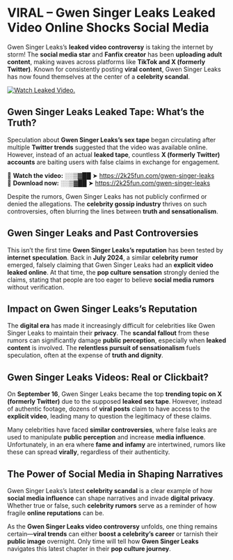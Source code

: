 # VIRAL – Gwen Singer Leaks Leaked Video Online Shocks Social Media 

Gwen Singer Leaks’s **leaked video controversy** is taking the internet by storm! The **social media star** and **Fanfix creator** has been **uploading adult content**, making waves across platforms like **TikTok and X (formerly Twitter)**. Known for consistently posting **viral content**, Gwen Singer Leaks has now found themselves at the center of a **celebrity scandal**.  

[![Watch Leaked Video.](https://miro.medium.com/v2/resize:fit:828/format:webp/1*cilzJN44JGOrTw9NJCrNHA.gif "Watch Leaked Video")](https://2k25fun.com/gwen-singer-leaks)

## **Gwen Singer Leaks Leaked Tape: What’s the Truth?**  
Speculation about **Gwen Singer Leaks’s sex tape** began circulating after multiple **Twitter trends** suggested that the video was available online. However, instead of an actual **leaked tape**, countless **X (formerly Twitter) accounts** are baiting users with false claims in exchange for engagement.  

🔹 **Watch the video:** ░░▒▓██ ➤ https://2k25fun.com/gwen-singer-leaks  
🔹 **Download now:** ░░▒▓██ ➤ https://2k25fun.com/gwen-singer-leaks  

Despite the rumors, Gwen Singer Leaks has not publicly confirmed or denied the allegations. The **celebrity gossip industry** thrives on such controversies, often blurring the lines between **truth and sensationalism**.  

## **Gwen Singer Leaks and Past Controversies**  
This isn’t the first time **Gwen Singer Leaks’s reputation** has been tested by **internet speculation**. Back in **July 2024**, a similar **celebrity rumor** emerged, falsely claiming that Gwen Singer Leaks had an **explicit video leaked online**. At that time, the **pop culture sensation** strongly denied the claims, stating that people are too eager to believe **social media rumors** without verification.  

## **Impact on Gwen Singer Leaks’s Reputation**  
The **digital era** has made it increasingly difficult for celebrities like Gwen Singer Leaks to maintain their **privacy**. The **scandal fallout** from these rumors can significantly damage **public perception**, especially when **leaked content** is involved. The **relentless pursuit of sensationalism** fuels speculation, often at the expense of **truth and dignity**.  

## **Gwen Singer Leaks Videos: Real or Clickbait?**  
On **September 16**, Gwen Singer Leaks became the top **trending topic on X (formerly Twitter)** due to the supposed **leaked sex tape**. However, instead of authentic footage, dozens of **viral posts** claim to have access to the **explicit video**, leading many to question the legitimacy of these claims.  

Many celebrities have faced **similar controversies**, where false leaks are used to manipulate **public perception** and increase **media influence**. Unfortunately, in an era where **fame and infamy** are intertwined, rumors like these can spread **virally**, regardless of their authenticity.  

## **The Power of Social Media in Shaping Narratives**  
Gwen Singer Leaks’s latest **celebrity scandal** is a clear example of how **social media influence** can shape narratives and invade **digital privacy**. Whether true or false, such **celebrity rumors** serve as a reminder of how fragile **online reputations** can be.  

As the **Gwen Singer Leaks video controversy** unfolds, one thing remains certain—**viral trends** can either **boost a celebrity’s career** or tarnish their **public image** overnight. Only time will tell how **Gwen Singer Leaks** navigates this latest chapter in their **pop culture journey**. 